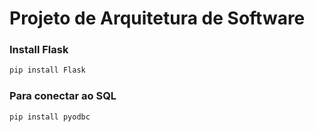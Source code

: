 # Projeto de Arquitetura de Software

### Install Flask
```bash 
pip install Flask
```
### Para conectar ao SQL
```bash
pip install pyodbc
```

